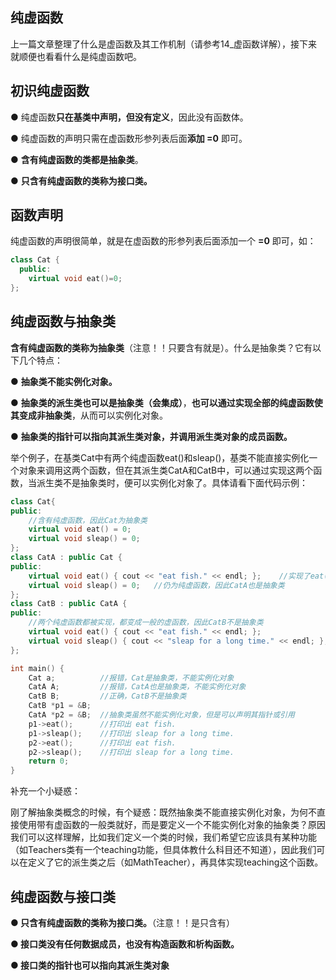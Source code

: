 ## 纯虚函数

上一篇文章整理了什么是虚函数及其工作机制（请参考14_虚函数详解），接下来就顺便也看看什么是纯虚函数吧。

## 初识纯虚函数

● 纯虚函数**只在基类中声明，但没有定义**，因此没有函数体。

● 纯虚函数的声明只需在虚函数形参列表后面**添加 =0** 即可。

● **含有纯虚函数的类都是抽象类**。

● **只含有纯虚函数的类称为接口类。**

## 函数声明

纯虚函数的声明很简单，就是在虚函数的形参列表后面添加一个 **=0** 即可，如：

```C++
class Cat {
  public:
    virtual void eat()=0;
};
```

## 纯虚函数与抽象类

**含有纯虚函数的类称为抽象类**（注意！！只要含有就是）。什么是抽象类？它有以下几个特点：

● **抽象类不能实例化对象。**

● **抽象类的派生类也可以是抽象类（会集成）**，**也可以通过实现全部的纯虚函数使其变成非抽象类**，从而可以实例化对象。

● **抽象类的指针可以指向其派生类对象，并调用派生类对象的成员函数。**

举个例子，在基类Cat中有两个纯虚函数eat()和sleap()，基类不能直接实例化一个对象来调用这两个函数，但在其派生类CatA和CatB中，可以通过实现这两个函数，当派生类不是抽象类时，便可以实例化对象了。具体请看下面代码示例：

```C++
class Cat{
public:
    //含有纯虚函数，因此Cat为抽象类
	virtual void eat() = 0;
	virtual void sleap() = 0;
};
class CatA : public Cat {
public:
	virtual void eat() { cout << "eat fish." << endl; };	//实现了eat()函数
	virtual void sleap() = 0;	//仍为纯虚函数，因此CatA也是抽象类
};
class CatB : public CatA {
public:
    //两个纯虚函数都被实现，都变成一般的虚函数，因此CatB不是抽象类
	virtual void eat() { cout << "eat fish." << endl; };
	virtual void sleap() { cout << "sleap for a long time." << endl; };
};

int main() {
	Cat a;			//报错，Cat是抽象类，不能实例化对象
	CatA A;			//报错，CatA也是抽象类，不能实例化对象
	CatB B;			//正确，CatB不是抽象类
	CatB *p1 = &B;
    CatA *p2 = &B;	//抽象类虽然不能实例化对象，但是可以声明其指针或引用
	p1->eat();		//打印出 eat fish.
	p1->sleap();	//打印出 sleap for a long time.
    p2->eat();		//打印出 eat fish.
    p2->sleap();	//打印出 sleap for a long time.
	return 0;
}
```

补充一个小疑惑：

刚了解抽象类概念的时候，有个疑惑：既然抽象类不能直接实例化对象，为何不直接使用带有虚函数的一般类就好，而是要定义一个不能实例化对象的抽象类？原因我们可以这样理解，比如我们定义一个类的时候，我们希望它应该具有某种功能（如Teachers类有一个teaching功能，但具体教什么科目还不知道），因此我们可以在定义了它的派生类之后（如MathTeacher），再具体实现teaching这个函数。



## 纯虚函数与接口类

**● 只含有纯虚函数的类称为接口类。**（注意！！是只含有）

**● 接口类没有任何数据成员，也没有构造函数和析构函数。**

**● 接口类的指针也可以指向其派生类对象**


